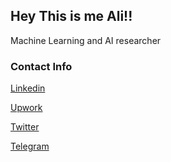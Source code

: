 ## Hey This is me Ali!!

Machine Learning and AI researcher 

### Contact Info
[Linkedin](https://www.linkedin.com/in/alieskef/)

[Upwork](https://www.upwork.com/freelancers/~010df3d7dbf21af70a)

[Twitter](https://www.twitter.com/alieskef/)

[Telegram](https://www.t.me/AliE_TR/)


